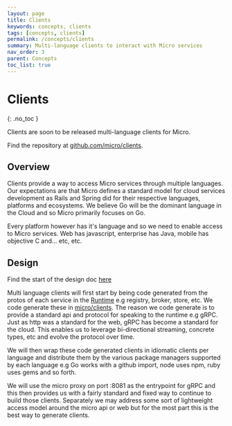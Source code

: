 ```yaml
---
layout: page
title: Clients
keywords: concepts, clients
tags: [concepts, clients]
permalink: /concepts/clients
summary: Multi-language clients to interact with Micro services
nav_order: 3
parent: Concepts
toc_list: true
---
```



# Clients
{: .no_toc }

Clients are soon to be released multi-language clients for Micro.

Find the repository at [github.com/micro/clients](https://github.com/micro/clients).

## Overview

Clients provide a way to access Micro services through multiple languages. Our expectations are that Micro 
defines a standard model for cloud services development as Rails and Spring did for their respective 
languages, platforms and ecosystems. We believe Go will be the dominant language in the Cloud and so 
Micro primarily focuses on Go. 

Every platform however has it's language and so we need to enable 
access to Micro services. Web has javascript, enterprise has Java, mobile has objective C and... etc, etc.

## Design

Find the start of the design doc [here](https://github.com/m3o/dev/tree/master/design/clients)

Multi language clients will first start by being code generated from the protos of each service in the 
[Runtime](https://github.com/micro/micro) e.g registry, broker, store, etc. We code generate these in 
[micro/clients](https://github.com/micro/clients). The reason we code generate is to provide a standard api and protocol for speaking 
to the runtime e.g gRPC. Just as http was a standard for the web, gRPC has become a standard for the cloud. 
This enables us to leverage bi-directional streaming, concrete types, etc and evolve the protocol over time.

We will then wrap these code generated clients in idiomatic clients per language and distribute them by the 
various package managers supported by each language e.g Go works with a github import, node uses npm, 
ruby uses gems and so forth.

We will use the micro proxy on port :8081 as the entrypoint for gRPC and this then provides us with a fairly 
standard and fixed way to continue to build those clients. Separately we may address some sort of lightweight 
access model around the micro api or web but for the most part this is the best way to generate clients.

